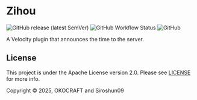 # Zihou

![GitHub release (latest SemVer)](https://img.shields.io/github/v/release/okocraft/Zihou)
![GitHub Workflow Status](https://img.shields.io/github/actions/workflow/status/okocraft/Zihou/maven.yml?branch=main)
![GitHub](https://img.shields.io/github/license/okocraft/Zihou)

A Velocity plugin that announces the time to the server.

## License

This project is under the Apache License version 2.0. Please see [LICENSE](LICENSE) for more info.

Copyright © 2025, OKOCRAFT and Siroshun09
